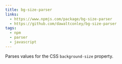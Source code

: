 ```yaml
---
title: bg-size-parser
links:
  - https://www.npmjs.com/package/bg-size-parser
  - https://github.com/dawaltconley/bg-size-parser
tags:
  - npm
  - parser
  - javascript
---
```


Parses values for the CSS `background-size` property.
